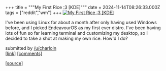 +++
title = """My First Rice :3 [KDE]"""
date = 2024-11-14T08:26:33.000Z
tags = ["reddit","wm"]
+++
[![My First Rice :3 [KDE]](https://external-preview.redd.it/bTNseDJ5ZXh1dDBlMaP6aHydjSCl2K-oLHkvcC6EphLQneiQGpfZcbq7gb8a.png?width=640&crop=smart&auto=webp&s=67ec2f505836f468e200d85846c55de575ac442a "My First Rice :3 [KDE]")](https://www.reddit.com/r/unixporn/comments/1gr0bb4/my_first_rice_3_kde/)

I've been using Linux for about a month after only having used Windows before, and I picked EndeavourOS as my first ever distro. I've been having lots of fun so far learning terminal and customizing my desktop, so I decided to take a shot at making my own rice. How'd I do?

submitted by [/u/charloin](https://www.reddit.com/user/charloin)  
[\[link\]](https://v.redd.it/p6wlgkhxut0e1) [\[comments\]](https://www.reddit.com/r/unixporn/comments/1gr0bb4/my_first_rice_3_kde/)

[[source]](https://www.reddit.com/r/unixporn/comments/1gr0bb4/my_first_rice_3_kde/)
